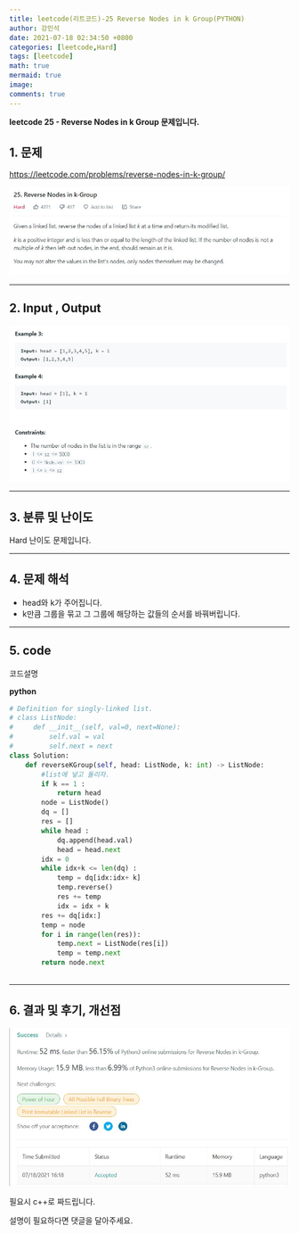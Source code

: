 ```yaml
---
title: leetcode(리트코드)-25 Reverse Nodes in k Group(PYTHON)
author: 강민석
date: 2021-07-18 02:34:50 +0800
categories: [leetcode,Hard]
tags: [leetcode]
math: true
mermaid: true
image: 
comments: true
---
```


**leetcode 25 - Reverse Nodes in k Group  문제입니다.**

## 1. 문제
<https://leetcode.com/problems/reverse-nodes-in-k-group/> 

![](/assets/img/sample/leetcode/25/Problem.JPG)

-----  

## 2. Input , Output

![](/assets/img/sample/leetcode/25/input.JPG)  


-----  

## 3. 분류 및 난이도

Hard 난이도 문제입니다.  


-----  

## 4. 문제 해석

- head와 k가 주어집니다.
- k만큼 그룹을 묶고 그 그룹에 해당하는 값들의 순서를 바꿔버립니다.

-----  

## 5. code  

코드설명

**python**

```python
# Definition for singly-linked list.
# class ListNode:
#     def __init__(self, val=0, next=None):
#         self.val = val
#         self.next = next
class Solution:
    def reverseKGroup(self, head: ListNode, k: int) -> ListNode:
        #list에 넣고 돌리자.
        if k == 1 : 
            return head
        node = ListNode()
        dq = []
        res = []
        while head : 
            dq.append(head.val)
            head = head.next
        idx = 0
        while idx+k <= len(dq) : 
            temp = dq[idx:idx+ k]
            temp.reverse()
            res += temp
            idx = idx + k
        res += dq[idx:]
        temp = node
        for i in range(len(res)):
            temp.next = ListNode(res[i])
            temp = temp.next
        return node.next
        
```


-----

## 6. 결과 및 후기, 개선점



![](/assets/img/sample/leetcode/25/result.JPG)  


필요시 c++로 짜드립니다.

설명이 필요하다면 댓글을 달아주세요.


